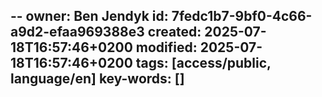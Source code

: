 --
owner: Ben Jendyk
id: 7fedc1b7-9bf0-4c66-a9d2-efaa969388e3
created: 2025-07-18T16:57:46+0200
modified: 2025-07-18T16:57:46+0200
tags: [access/public, language/en]
key-words: []
---

